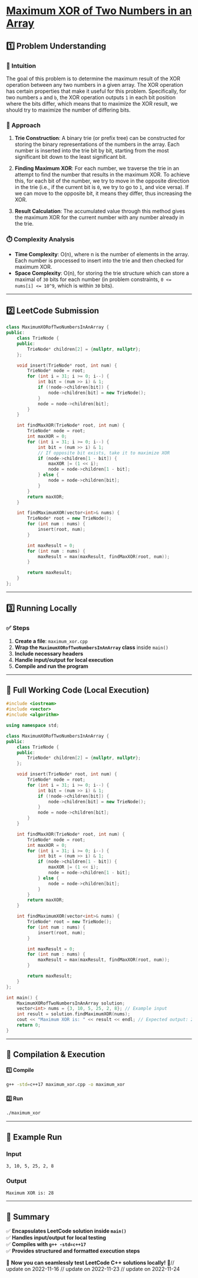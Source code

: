 # **[Maximum XOR of Two Numbers in an Array](https://leetcode.com/problems/maximum-xor-of-two-numbers-in-an-array/description/)**  

## **1️⃣ Problem Understanding**  
### **📌 Intuition**  
The goal of this problem is to determine the maximum result of the XOR operation between any two numbers in a given array. The XOR operation has certain properties that make it useful for this problem. Specifically, for two numbers `a` and `b`, the XOR operation outputs `1` in each bit position where the bits differ, which means that to maximize the XOR result, we should try to maximize the number of differing bits.

### **🚀 Approach**  
1. **Trie Construction**: A binary trie (or prefix tree) can be constructed for storing the binary representations of the numbers in the array. Each number is inserted into the trie bit by bit, starting from the most significant bit down to the least significant bit.
  
2. **Finding Maximum XOR**: For each number, we traverse the trie in an attempt to find the number that results in the maximum XOR. To achieve this, for each bit of the number, we try to move in the opposite direction in the trie (i.e., if the current bit is `0`, we try to go to `1`, and vice versa). If we can move to the opposite bit, it means they differ, thus increasing the XOR.

3. **Result Calculation**: The accumulated value through this method gives the maximum XOR for the current number with any number already in the trie.

### **⏱️ Complexity Analysis**  
- **Time Complexity**: O(n), where n is the number of elements in the array. Each number is processed to insert into the trie and then checked for maximum XOR.
- **Space Complexity**: O(n), for storing the trie structure which can store a maximal of `30` bits for each number (in problem constraints, `0 <= nums[i] <= 10^9`, which is within `30` bits).  

---  

## **2️⃣ LeetCode Submission**  
```cpp
class MaximumXORofTwoNumbersInAnArray {
public:
    class TrieNode {
    public:
        TrieNode* children[2] = {nullptr, nullptr};
    };

    void insert(TrieNode* root, int num) {
        TrieNode* node = root;
        for (int i = 31; i >= 0; i--) {
            int bit = (num >> i) & 1;
            if (!node->children[bit]) {
                node->children[bit] = new TrieNode();
            }
            node = node->children[bit];
        }
    }

    int findMaxXOR(TrieNode* root, int num) {
        TrieNode* node = root;
        int maxXOR = 0;
        for (int i = 31; i >= 0; i--) {
            int bit = (num >> i) & 1;
            // If opposite bit exists, take it to maximize XOR
            if (node->children[1 - bit]) {
                maxXOR |= (1 << i);
                node = node->children[1 - bit];
            } else {
                node = node->children[bit];
            }
        }
        return maxXOR;
    }

    int findMaximumXOR(vector<int>& nums) {
        TrieNode* root = new TrieNode();
        for (int num : nums) {
            insert(root, num);
        }

        int maxResult = 0;
        for (int num : nums) {
            maxResult = max(maxResult, findMaxXOR(root, num));
        }

        return maxResult;
    }
};
```  

---  

## **3️⃣ Running Locally**  
### **✅ Steps**  
1. **Create a file**: `maximum_xor.cpp`  
2. **Wrap the `MaximumXORofTwoNumbersInAnArray` class** inside `main()`  
3. **Include necessary headers**  
4. **Handle input/output for local execution**  
5. **Compile and run the program**  

---  

## **📝 Full Working Code (Local Execution)**  
```cpp
#include <iostream>
#include <vector>
#include <algorithm>

using namespace std;

class MaximumXORofTwoNumbersInAnArray {
public:
    class TrieNode {
    public:
        TrieNode* children[2] = {nullptr, nullptr};
    };

    void insert(TrieNode* root, int num) {
        TrieNode* node = root;
        for (int i = 31; i >= 0; i--) {
            int bit = (num >> i) & 1;
            if (!node->children[bit]) {
                node->children[bit] = new TrieNode();
            }
            node = node->children[bit];
        }
    }

    int findMaxXOR(TrieNode* root, int num) {
        TrieNode* node = root;
        int maxXOR = 0;
        for (int i = 31; i >= 0; i--) {
            int bit = (num >> i) & 1;
            if (node->children[1 - bit]) {
                maxXOR |= (1 << i);
                node = node->children[1 - bit];
            } else {
                node = node->children[bit];
            }
        }
        return maxXOR;
    }

    int findMaximumXOR(vector<int>& nums) {
        TrieNode* root = new TrieNode();
        for (int num : nums) {
            insert(root, num);
        }

        int maxResult = 0;
        for (int num : nums) {
            maxResult = max(maxResult, findMaxXOR(root, num));
        }

        return maxResult;
    }
};

int main() {
    MaximumXORofTwoNumbersInAnArray solution;
    vector<int> nums = {3, 10, 5, 25, 2, 8}; // Example input
    int result = solution.findMaximumXOR(nums);
    cout << "Maximum XOR is: " << result << endl; // Expected output: 28
    return 0;
}
```  

---  

## **🔧 Compilation & Execution**  
#### **1️⃣ Compile**  
```bash
g++ -std=c++17 maximum_xor.cpp -o maximum_xor
```  

#### **2️⃣ Run**  
```bash
./maximum_xor
```  

---  

## **🎯 Example Run**  
### **Input**  
```
3, 10, 5, 25, 2, 8
```  
### **Output**  
```
Maximum XOR is: 28
```  

---  

## **📌 Summary**  
✅ **Encapsulates LeetCode solution inside `main()`**  
✅ **Handles input/output for local testing**  
✅ **Compiles with `g++ -std=c++17`**  
✅ **Provides structured and formatted execution steps**  

🚀 **Now you can seamlessly test LeetCode C++ solutions locally!** 🚀// update on 2022-11-16
// update on 2022-11-23
// update on 2022-11-24
